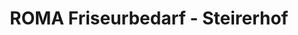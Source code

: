 ---
title: "ROMA Friseurbedarf - Steirerhof"
url: /graz/roma-friseurbedarf-steirerhof/
shop: Friseurbedarf
---